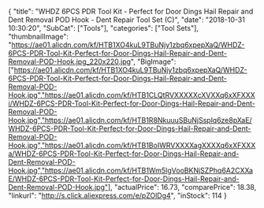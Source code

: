 {
	"title": "WHDZ 6PCS PDR Tool Kit - Perfect for Door Dings Hail Repair and Dent Removal POD Hook - Dent Repair Tool Set (C)",
	"date": "2018-10-31 10:30:20",
	"SubCat": ["Tools"],
	"categories": ["Tool Sets"],
	"thumbnailImage": "https://ae01.alicdn.com/kf/HTB1XO4kuL9TBuNjy1zbq6xpepXaQ/WHDZ-6PCS-PDR-Tool-Kit-Perfect-for-Door-Dings-Hail-Repair-and-Dent-Removal-POD-Hook.jpg_220x220.jpg",
	"BigImage": ["https://ae01.alicdn.com/kf/HTB1XO4kuL9TBuNjy1zbq6xpepXaQ/WHDZ-6PCS-PDR-Tool-Kit-Perfect-for-Door-Dings-Hail-Repair-and-Dent-Removal-POD-Hook.jpg","https://ae01.alicdn.com/kf/HTB1CLQtRVXXXXXcXVXXq6xXFXXXi/WHDZ-6PCS-PDR-Tool-Kit-Perfect-for-Door-Dings-Hail-Repair-and-Dent-Removal-POD-Hook.jpg","https://ae01.alicdn.com/kf/HTB1R8NkuuuSBuNjSsplq6ze8pXaE/WHDZ-6PCS-PDR-Tool-Kit-Perfect-for-Door-Dings-Hail-Repair-and-Dent-Removal-POD-Hook.jpg","https://ae01.alicdn.com/kf/HTB1BoIWRVXXXXagXXXXq6xXFXXXa/WHDZ-6PCS-PDR-Tool-Kit-Perfect-for-Door-Dings-Hail-Repair-and-Dent-Removal-POD-Hook.jpg","https://ae01.alicdn.com/kf/HTB1Wm5IgVooBKNjSZPhq6A2CXXaE/WHDZ-6PCS-PDR-Tool-Kit-Perfect-for-Door-Dings-Hail-Repair-and-Dent-Removal-POD-Hook.jpg"],
	"actualPrice": 16.73,
	"comparePrice": 18.38,
	"linkurl": "http://s.click.aliexpress.com/e/pZOlDg4",
	"inStock": 114
}
